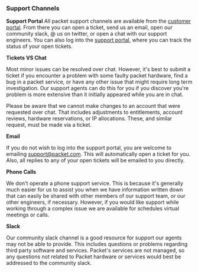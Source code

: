 ### Support Channels

**Support Portal**
All packet support channels are available from the [customer portal](https://app.packet.net/support). From there you can open a ticket, send us an email, open our community slack, @ us on twitter, or open a chat with our support engineers. You can also log into the [support portal](https://support.packet.com), where you can track the status of your open tickets.

**Tickets VS Chat**

Most minor issues can be resolved over chat. However, it's best to submit a ticket if you encounter a problem with some faulty packet hardware, find a bug in a packet service, or have any other issue that might require long term investigation. Our support agents can do this for you if you discover you're problem is more extensive than it initially appeared while you are in chat.

Please be aware that we cannot make changes to an account that were requested over chat. That includes adjustments to entitlements, account reviews, hardware reservations, or IP allocations. These, and similar request, must be made via a ticket.

**Email**

If you do not wish to log into the support portal, you are welcome to emailing support@packet.com. This will automatically open a ticket for you. Also, all replies to any of your open tickets will be emailed to you directly.

**Phone Calls**

We don't operate a phone support service. This is because it's generally much easier for us to assist you when we have information written down that can easily be shared with other members of our support team, or our other engineers, if necessary. However, if you would like support while working through a complex issue we are available for schedules virtual meetings or calls.

**Slack**

Our community slack channel is a good resource for support our agents may not be able to provide. This includes questions or problems regarding third party software and services. Packet's services are not managed, so any questions not related to Packet hardware or services would best be addressed to the community slack.

